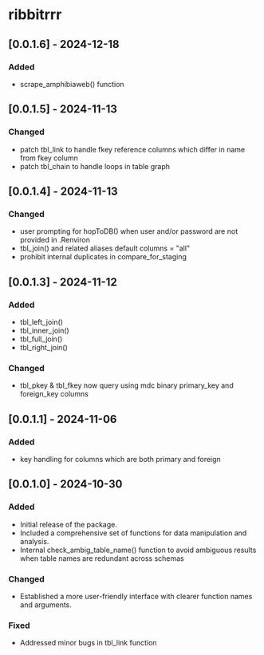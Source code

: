 # ribbitrrr

## [0.0.1.6] - 2024-12-18
### Added
- scrape_amphibiaweb() function

## [0.0.1.5] - 2024-11-13
### Changed

- patch tbl_link to handle fkey reference columns which differ in name from fkey column
- patch tbl_chain to handle loops in table graph

## [0.0.1.4] - 2024-11-13
### Changed

- user prompting for hopToDB() when user and/or password are not provided in .Renviron
- tbl_join() and related aliases default columns = "all"
- prohibit internal duplicates in compare_for_staging

## [0.0.1.3] - 2024-11-12
### Added

- tbl_left_join()
- tbl_inner_join()
- tbl_full_join()
- tbl_right_join()

### Changed

- tbl_pkey & tbl_fkey now query using mdc binary primary_key and foreign_key columns

## [0.0.1.1] - 2024-11-06
### Added

- key handling for columns which are both primary and foreign

## [0.0.1.0] - 2024-10-30
### Added

- Initial release of the package.
- Included a comprehensive set of functions for data manipulation and analysis.
- Internal check_ambig_table_name() function to avoid ambiguous results when table names are redundant across schemas

### Changed

- Established a more user-friendly interface with clearer function names and arguments.

### Fixed

- Addressed minor bugs in tbl_link function

